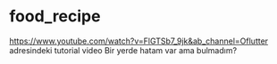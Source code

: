 # food_recipe

https://www.youtube.com/watch?v=FlGTSb7_9jk&ab_channel=Oflutter adresindeki tutorial video
Bir yerde hatam var ama bulmadım?

